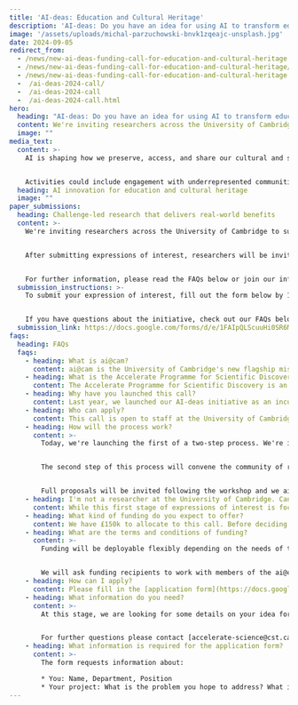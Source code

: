 ```yaml
---
title: 'AI-deas: Education and Cultural Heritage'
description: 'AI-deas: Do you have an idea for using AI to transform education and cultural heritage?'
image: '/assets/uploads/michal-parzuchowski-bnvk1zqeajc-unsplash.jpg'
date: 2024-09-05
redirect_from:
  - /news/new-ai-deas-funding-call-for-education-and-cultural-heritage
  - /news/new-ai-deas-funding-call-for-education-and-cultural-heritage/
  - /news/new-ai-deas-funding-call-for-education-and-cultural-heritage.html
  -  /ai-deas-2024-call/
  -  /ai-deas-2024-call
  -  /ai-deas-2024-call.html
hero:
  heading: "AI-deas: Do you have an idea for using AI to transform education and cultural heritage?"
  content: We're inviting researchers across the University of Cambridge to submit expressions of interest for how AI could shape the future of education and cultural heritage, supported by ai@cam's AI-deas incubator in collaboration with Accelerate Science.
  image: ""
media_text:
  content: >-
    AI is shaping how we preserve, access, and share our cultural and scientific knowledge. From decoding ancient texts to shaping how students learn in the classroom, advances in AI offer opportunities across the education and cultural heritage sectors. This funding call is an opportunity to develop AI that connects AI development to our rights to education, cultural life, and access to science.


    Activities could include engagement with underrepresented communities to understand how AI could serve their needs; co-design or prototyping of AI tools with practitioners in the education and cultural heritage sectors; or research to create AI systems that can meet the needs of those working in these sectors. All ideas must have their roots in interdisciplinary research that addresses real world needs.
  heading: AI innovation for education and cultural heritage
  image: ""
paper_submissions:
  heading: Challenge-led research that delivers real-world benefits
  content: >-
    We're inviting researchers across the University of Cambridge to submit expressions of interest by 17:00 on 7 October 2024. A total of £150,000 will be available to supported projects.


    After submitting expressions of interest, researchers will be invited to a workshop in the autumn term to share ideas and build collaborations. Full proposals will be invited following the workshop with successful projects announced in December 2024.


    For further information, please read the FAQs below or join our information and Q&A session on 19 September, from 14:00 – 15:00 (register to receive Zoom details at [this link](https://cam-ac-uk.zoom.us/meeting/register/tZIpd-msrDovHdQZhJ3nS0O69N-m18PGBKLZ)).
  submission_instructions: >-
    To submit your expression of interest, fill out the form below by 17:00 (UK) on 7 October 2024. Log in using your @cam.ac.uk email address.


    If you have questions about the initiative, check out our FAQs below.
  submission_link: https://docs.google.com/forms/d/e/1FAIpQLScuuHi0SR6Mfwmzf2BGexUKwfF9txcL10qUmR2DLdlw-P0g7Q/viewform?usp=sf_link
faqs:
  heading: FAQs
  faqs:
    - heading: What is ai@cam?
      content: ai@cam is the University of Cambridge's new flagship mission to create AI technologies that serve science, citizens, and society. You can find out more about our work at https://ai.cam.ac.uk
    - heading: What is the Accelerate Programme for Scientific Discovery?
      content: The Accelerate Programme for Scientific Discovery is an initiative funded by Schmidt Sciences to advance the use of AI for scientific discovery at the University of Cambridge. By combining research, training, and engagement activities, the Accelerate Programme aims to drive a step change in the use of AI for science across the University of Cambridge. You can find out more at https://science.ai.cam.ac.uk/
    - heading: Why have you launched this call?
      content: Last year, we launched our AI-deas initiative as an incubator for interdisciplinary research. This awarded funding to five challenge-led research programmes. Working with the Accelerate Programme for Scientific Discovery, we are now able to fund a further programme in the education and cultural heritage sectors.
    - heading: Who can apply?
      content: This call is open to staff at the University of Cambridge, working in any discipline, including natural, physical, biological, social, medical, and computer sciences, arts, humanities, and engineering, and the University's collections community. PhD students can submit ideas, but please get permission from your supervisor first.
    - heading: How will the process work?
      content: >-
        Today, we're launching the first of a two-step process. We're inviting expressions of interest with ideas for research that can addresses issues in educational and cultural heritage, and that helps advance ai@cam's mission to create AI that serves science, citizens, and society. We are also seeking your input on how we can best support research through this call.


        The second step of this process will convene the community of researchers with shared interests in education and cultural heritage to help develop these ideas. The reason for working in two phases like this is to encourage collaboration: we know there is interest in AI from across the University, and world-leading expertise across departments, but it isn't always easy to find collaborators, and we hope to facilitate this process.


        Full proposals will be invited following the workshop and we aim to announce successful projects in December 2024. The timeline for grants funded through this call will be confirmed, with all grants ending by 30 April 2026.
    - heading: I'm not a researcher at the University of Cambridge. Can I get involved?
      content: While this first stage of expressions of interest is focused on the research community within the University (including its museums and collections), we hope the resulting challenges will engage with external partners both in the UK and beyond. We're particularly interested in engaging with communities affected by the development of AI and user groups with an interest in the design of AI systems.
    - heading: What kind of funding do you expect to offer?
      content: We have £150k to allocate to this call. Before deciding how to package these funds – for example, as small grants or a single challenge – we want to better understand the interests and needs of the Cambridge community. The application form seeks your view on this. We will provide further information to those who have expressed interest in the scheme in the autumn including details of a workshop to support teams in sharing their ideas and developing collaborations.
    - heading: What are the terms and conditions of funding?
      content: >-
        Funding will be deployable flexibly depending on the needs of the project. The amount of funding support available for projects will be confirmed at full proposal stage based on input from this EOI.


        We will ask funding recipients to work with members of the ai@cam team to develop their projects, with a tailored support package from our interdisciplinary research incubator programme. We anticipate working with challenges developed in this round up to 30 April 2026, and for funds to be deployed over this period. There may also be times where we ask funding recipients to contribute to ai@cam and Accelerate Programme events and comms activities.
    - heading: How can I apply?
      content: Please fill in the [application form](https://docs.google.com/forms/d/e/1FAIpQLScuuHi0SR6Mfwmzf2BGexUKwfF9txcL10qUmR2DLdlw-P0g7Q/viewform?usp=sf_link) by 17:00, 7 October 2024. You will need to be logged in to your @cam.ac.uk account to access the form.
    - heading: What information do you need?
      content: >-
        At this stage, we are looking for some details on your idea for using AI in the education and cultural heritage sectors, alongside some details about you. We are also asking for your views on how we can best support research through this call in terms of project scale and training and resources from our research incubator.


        For further questions please contact [accelerate-science@cst.cam.ac.uk](mailto:accelerate-science@cst.cam.ac.uk). We will be holding an information and Q & A session on 19 September from 14:00 - 15:00, please sign up [here](https://cam-ac-uk.zoom.us/meeting/register/tZIpd-msrDovHdQZhJ3nS0O69N-m18PGBKLZ) for the Zoom link.
    - heading: What information is required for the application form?
      content: >-
        The form requests information about:

        * You: Name, Department, Position
        * Your project: What is the problem you hope to address? What is your proposed solution? How would you approach delivering it? What type of support would help bring your AI-dea to life?
---
```

